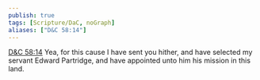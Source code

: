 ```yaml
---
publish: true
tags: [Scripture/DaC, noGraph]
aliases: ["D&C 58:14"]
---
```

[D&C 58:14](https://churchofjesuschrist.org/study/scriptures/dc-testament/dc/58?lang=eng&id=p14#p14) Yea, for this cause I have sent you hither, and have selected my servant Edward Partridge, and have appointed unto him his mission in this land.
